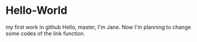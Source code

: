 # Hello-World
my first work in github
Hello, master, I'm Jane. Now I'm planning to change some codes of the link function.
